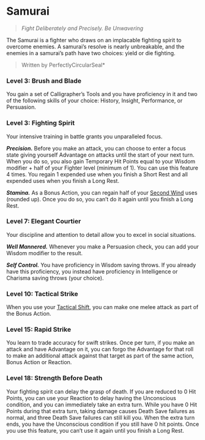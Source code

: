 # Samurai

> *Fight Deliberately and Precisely. Be Unwavering*

The Samurai is a fighter who draws on an implacable fighting spirit to overcome enemies. A samurai’s resolve is nearly unbreakable, and the enemies in a samurai’s path have two choices: yield or die fighting.

> Written by PerfectlyCircularSeal*

### Level 3: Brush and Blade

You gain a set of Calligrapher’s Tools and you have proficiency in it and two of the following skills of your choice: History, Insight, Performance, or Persuasion.

### Level 3: Fighting Spirit

Your intensive training in battle grants you unparalleled focus.

***Precision.*** Before you make an attack, you can choose to enter a focus state giving yourself Advantage on attacks until the start of your next turn. When you do so, you also gain Temporary Hit Points equal to your Wisdom modifier + half of your Fighter level (minimum of 1). You can use this feature 4 times. You regain 1 expended use when you finish a Short Rest and all expended uses when you finish a Long Rest.

***Stamina.*** As a Bonus Action, you can regain half of your [Second Wind](index.md#level-1-second-wind) uses (rounded up). Once you do so, you can’t do it again until you finish a Long Rest.

### Level 7: Elegant Courtier

Your discipline and attention to detail allow you to excel in social situations.

***Well Mannered.*** Whenever you make a Persuasion check, you can add your Wisdom modifier to the result.

***Self Control.*** You have proficiency in Wisdom saving throws. If you already have this proficiency, you instead have proficiency in Intelligence or Charisma saving throws (your choice).

### Level 10: Tactical Strike

When you use your [Tactical Shift](index.md#level-5-tactical-shift), you can make one melee attack as part of the Bonus Action.

### Level 15: Rapid Strike

You learn to trade accuracy for swift strikes. Once per turn, if you make an attack and have Advantage on it, you can forgo the Advantage for that roll to make an additional attack against that target as part of the same action, Bonus Action or Reaction.

### Level 18: Strength Before Death

Your fighting spirit can delay the grasp of death. If you are reduced to 0 Hit Points, you can use your Reaction to delay having the Unconscious condition, and you can immediately take an extra turn. While you have 0 Hit Points during that extra turn, taking damage causes Death Save failures as normal, and three Death Save failures can still kill you. When the extra turn ends, you have the Unconscious condition if you still have 0 hit points. Once you use this feature, you can’t use it again until you finish a Long Rest.